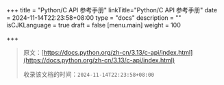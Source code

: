 +++
title = "Python/C API 参考手册"
linkTitle="Python/C API 参考手册"
date = 2024-11-14T22:23:58+08:00
type = "docs"
description = ""
isCJKLanguage = true
draft = false
[menu.main]
    weight = 100

+++

> 原文：[https://docs.python.org/zh-cn/3.13/c-api/index.html](https://docs.python.org/zh-cn/3.13/c-api/index.html)
>
> 收录该文档的时间：`2024-11-14T22:23:58+08:00`

